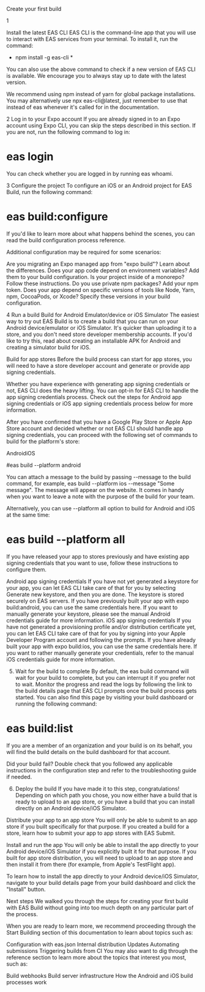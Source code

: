 Create your first build

1

Install the latest EAS CLI
EAS CLI is the command-line app that you will use to interact with EAS services from your terminal. To install it, run the command:


* npm install -g eas-cli *

You can also use the above command to check if a new version of EAS CLI is available. We encourage you to always stay up to date with the latest version.

We recommend using npm instead of yarn for global package installations. You may alternatively use npx eas-cli@latest, just remember to use that instead of eas whenever it's called for in the documentation.

2 Log in to your Expo account
If you are already signed in to an Expo account using Expo CLI, you can skip the steps described in this section. If you are not, run the following command to log in:


# eas login
You can check whether you are logged in by running eas whoami.

3 Configure the project
To configure an iOS or an Android project for EAS Build, run the following command:

# eas build:configure
If you'd like to learn more about what happens behind the scenes, you can read the build configuration process reference.

Additional configuration may be required for some scenarios:

Are you migrating an Expo managed app from "expo build"? Learn about the differences.
Does your app code depend on environment variables? Add them to your build configuration.
Is your project inside of a monorepo? Follow these instructions.
Do you use private npm packages? Add your npm token.
Does your app depend on specific versions of tools like Node, Yarn, npm, CocoaPods, or Xcode? Specify these versions in your build configuration.

4 Run a build
Build for Android Emulator/device or iOS Simulator
The easiest way to try out EAS Build is to create a build that you can run on your Android device/emulator or iOS Simulator. It's quicker than uploading it to a store, and you don't need store developer membership accounts. If you'd like to try this, read about creating an installable APK for Android and creating a simulator build for iOS.

Build for app stores
Before the build process can start for app stores, you will need to have a store developer account and generate or provide app signing credentials.

Whether you have experience with generating app signing credentials or not, EAS CLI does the heavy lifting. You can opt-in for EAS CLI to handle the app signing credentials process. Check out the steps for Android app signing credentials or iOS app signing credentials process below for more information.

After you have confirmed that you have a Google Play Store or Apple App Store account and decided whether or not EAS CLI should handle app signing credentials, you can proceed with the following set of commands to build for the platform's store:

AndroidiOS


#eas build --platform android

You can attach a message to the build by passing --message to the build command, for example, eas build --platform ios --message "Some message". The message will appear on the website. It comes in handy when you want to leave a note with the purpose of the build for your team.

Alternatively, you can use --platform all option to build for Android and iOS at the same time:

# eas build --platform all

If you have released your app to stores previously and have existing app signing credentials that you want to use, follow these instructions to configure them.

Android app signing credentials
If you have not yet generated a keystore for your app, you can let EAS CLI take care of that for you by selecting Generate new keystore, and then you are done. The keystore is stored securely on EAS servers.
If you have previously built your app with expo build:android, you can use the same credentials here.
If you want to manually generate your keystore, please see the manual Android credentials guide for more information.
iOS app signing credentials
If you have not generated a provisioning profile and/or distribution certificate yet, you can let EAS CLI take care of that for you by signing into your Apple Developer Program account and following the prompts.
If you have already built your app with expo build:ios, you can use the same credentials here.
If you want to rather manually generate your credentials, refer to the manual iOS credentials guide for more information.

5. Wait for the build to complete
By default, the eas build command will wait for your build to complete, but you can interrupt it if you prefer not to wait. Monitor the progress and read the logs by following the link to the build details page that EAS CLI prompts once the build process gets started. You can also find this page by visiting your build dashboard or running the following command:


# eas build:list
If you are a member of an organization and your build is on its behalf, you will find the build details on the build dashboard for that account.

Did your build fail? Double check that you followed any applicable instructions in the configuration step and refer to the troubleshooting guide if needed.

6. Deploy the build
If you have made it to this step, congratulations! Depending on which path you chose, you now either have a build that is ready to upload to an app store, or you have a build that you can install directly on an Android device/iOS Simulator.

Distribute your app to an app store
You will only be able to submit to an app store if you built specifically for that purpose. If you created a build for a store, learn how to submit your app to app stores with EAS Submit.

Install and run the app
You will only be able to install the app directly to your Android device/iOS Simulator if you explicitly built it for that purpose. If you built for app store distribution, you will need to upload to an app store and then install it from there (for example, from Apple's TestFlight app).

To learn how to install the app directly to your Android device/iOS Simulator, navigate to your build details page from your build dashboard and click the "Install" button.

Next steps
We walked you through the steps for creating your first build with EAS Build without going into too much depth on any particular part of the process.

When you are ready to learn more, we recommend proceeding through the Start Building section of this documentation to learn about topics such as:

Configuration with eas.json
Internal distribution
Updates
Automating submissions
Triggering builds from CI
You may also want to dig through the reference section to learn more about the topics that interest you most, such as:

Build webhooks
Build server infrastructure
How the Android and iOS build processes work